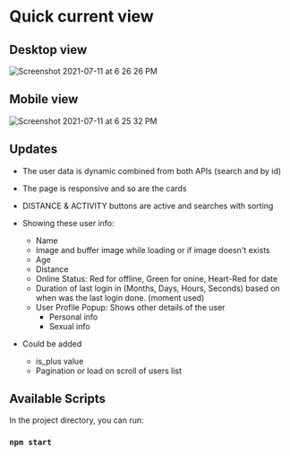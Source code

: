 # Quick current view

## Desktop view 
![Screenshot 2021-07-11 at 6 26 26 PM](https://user-images.githubusercontent.com/25490780/125195981-b9220e80-e275-11eb-8a4b-13c76d7ad5b2.png)

## Mobile view
![Screenshot 2021-07-11 at 6 25 32 PM](https://user-images.githubusercontent.com/25490780/125195954-9db70380-e275-11eb-84fe-83caa435283b.png)


## Updates 

- The user data is dynamic combined from both APIs (search and by id)
- The page is responsive and so are the cards 
- DISTANCE & ACTIVITY buttons are active and searches with sorting 
- Showing these user info:
    - Name
    - Image and buffer image while loading or if image doesn't exists
    - Age
    - Distance
    - Online Status: Red for offline, Green for onine, Heart-Red for date
    - Duration of last login in (Months, Days, Hours, Seconds) based on when was the last login done. (moment used)
    - User Profile Popup: Shows other details of the user
        - Personal info
        - Sexual info 


- Could be added 
   - is_plus value
   - Pagination or load on scroll of users list 





## Available Scripts

In the project directory, you can run:

### `npm start`


